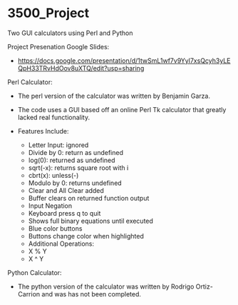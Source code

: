 # 3500_Project
Two GUI calculators using Perl and Python

Project Presenation Google Slides:
 - https://docs.google.com/presentation/d/1twSmL1wf7v9Yyl7xsQcyh3yLEQpH33TRvHdOov8uXTQ/edit?usp=sharing

Perl Calculator:
- The perl version of the calculator was written by Benjamin Garza.
- The code uses a GUI based off an online Perl Tk calculator that greatly lacked real functionality.

- Features Include:
  - Letter Input: ignored
  - Divide by 0: return as undefined
  - log(0): returned as undefined
  - sqrt(-x): returns square root with i
  - cbrt(x): unless(-)
  - Modulo by 0: returns undefined
  - Clear and All Clear added
  - Buffer clears on returned function output
  - Input Negation
  - Keyboard press q to quit
  - Shows full binary equations until executed
  - Blue color buttons
  - Buttons change color when highlighted
  - Additional Operations:
  -	X % Y
  -	X ^ Y

Python Calculator:
- The python version of the calculator was written by Rodrigo Ortiz-Carrion and was has not been completed.
